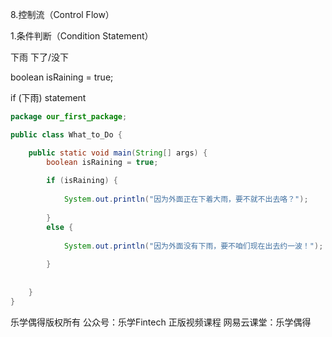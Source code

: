 

8.控制流（Control Flow）



1.条件判断（Condition Statement）

下雨 下了/没下

boolean isRaining = true;

if (下雨) statement

```java
package our_first_package;

public class What_to_Do {

	public static void main(String[] args) {
		boolean isRaining = true;
		
		if (isRaining) {
			
			System.out.println("因为外面正在下着大雨，要不就不出去咯？");
			
		}
		else {
			
			System.out.println("因为外面没有下雨，要不咱们现在出去约一波！");
			
		}
		
		
	}
}

```

乐学偶得版权所有  公众号：乐学Fintech  正版视频课程 网易云课堂：乐学偶得